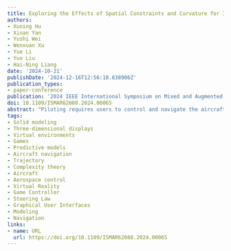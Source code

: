```yaml
---
title: Exploring the Effects of Spatial Constraints and Curvature for 3D Piloting in Virtual Environments
authors:
- Xuning Hu
- Xinan Yan
- Yushi Wei
- Wenxuan Xu
- Yue Li
- Yue Liu
- Hai-Ning Liang
date: '2024-10-21'
publishDate: '2024-12-16T12:56:18.638906Z'
publication_types:
- paper-conference
publication: '2024 IEEE International Symposium on Mixed and Augmented Reality (ISMAR)*'
doi: 10.1109/ISMAR62088.2024.00065
abstract: "Piloting requires users to control and navigate the aircraft within a designated pathway, with a controller that utilizes two joysticks to control the aircraft. This task is representative of various daily and gaming scenarios, such as controlling the aircraft to capture the photo or navigating an object in a game from the start position to the end via a trajectory. In this work, we explore a model (based on the Steering Law) that predicts the piloting time required in spatial-constrained environments. Thus, two user studies are conducted to help us understand the relationship between path complexity (curvature) and spatial constraints (width and height). According to the results, we propose a model that can achieve $52.6 \%$ and $60.6 \%$ improvement in R-square and the Akaike Information Criterion (AIC), respectively. Next, an additional study was conducted to further verify the performance and efficiency of our proposed model with the change of movement direction and orientation. Our model and experimental results can benefit both game and interface designers of applications that require controlling moving objects along specific trajectories in virtual reality environments."
tags:
- Solid modeling
- Three-dimensional displays
- Virtual environments
- Games
- Predictive models
- Aircraft navigation
- Trajectory
- Complexity theory
- Aircraft
- Aerospace control
- Virtual Reality
- Game Controller
- Steering Law
- Graphical User Interfaces
- Modeling
- Navigation
links:
- name: URL
  url: https://doi.org/10.1109/ISMAR62088.2024.00065
---
```

